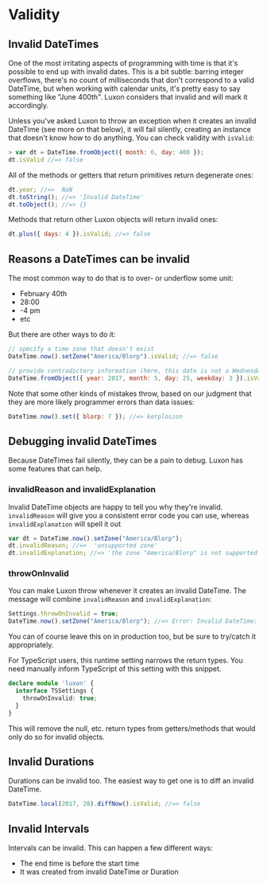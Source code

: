 # Validity

## Invalid DateTimes

One of the most irritating aspects of programming with time is that it's possible to end up with invalid dates. This is a bit subtle: barring integer overflows, there's no count of milliseconds that don't correspond to a valid DateTime, but when working with calendar units, it's pretty easy to say something like "June 400th". Luxon considers that invalid and will mark it accordingly.

Unless you've asked Luxon to throw an exception when it creates an invalid DateTime (see more on that below), it will fail silently, creating an instance that doesn't know how to do anything. You can check validity with `isValid`:

```js
> var dt = DateTime.fromObject({ month: 6, day: 400 });
dt.isValid //=> false
```

All of the methods or getters that return primitives return degenerate ones:

```js
dt.year; //=>  NaN
dt.toString(); //=> 'Invalid DateTime'
dt.toObject(); //=> {}
```

Methods that return other Luxon objects will return invalid ones:

```js
dt.plus({ days: 4 }).isValid; //=> false
```

## Reasons a DateTimes can be invalid

The most common way to do that is to over- or underflow some unit:

- February 40th
- 28:00
- -4 pm
- etc

But there are other ways to do it:

```js
// specify a time zone that doesn't exist
DateTime.now().setZone("America/Blorp").isValid; //=> false

// provide contradictory information (here, this date is not a Wednesday)
DateTime.fromObject({ year: 2017, month: 5, day: 25, weekday: 3 }).isValid; //=> false
```

Note that some other kinds of mistakes throw, based on our judgment that they are more likely programmer errors than data issues:

```js
DateTime.now().set({ blorp: 7 }); //=> kerplosion
```

## Debugging invalid DateTimes

Because DateTimes fail silently, they can be a pain to debug. Luxon has some features that can help.

### invalidReason and invalidExplanation

Invalid DateTime objects are happy to tell you why they're invalid. `invalidReason` will give you a consistent error code you can use, whereas `invalidExplanation` will spell it out

```js
var dt = DateTime.now().setZone("America/Blorp");
dt.invalidReason; //=>  'unsupported zone'
dt.invalidExplanation; //=> 'the zone "America/Blorp" is not supported'
```

### throwOnInvalid

You can make Luxon throw whenever it creates an invalid DateTime. The message will combine `invalidReason` and `invalidExplanation`:

```js
Settings.throwOnInvalid = true;
DateTime.now().setZone("America/Blorp"); //=> Error: Invalid DateTime: unsupported zone: the zone "America/Blorp" is not supported
```

You can of course leave this on in production too, but be sure to try/catch it appropriately.

For TypeScript users, this runtime setting narrows the return types. You need manually inform TypeScript of this setting with this snippet.
```ts
declare module 'luxon' {
  interface TSSettings {
    throwOnInvalid: true;
  }
}
```
This will remove the null, etc. return types from getters/methods that would only do so for invalid objects.

## Invalid Durations

Durations can be invalid too. The easiest way to get one is to diff an invalid DateTime.

```js
DateTime.local(2017, 28).diffNow().isValid; //=> false
```

## Invalid Intervals

Intervals can be invalid. This can happen a few different ways:

- The end time is before the start time
- It was created from invalid DateTime or Duration
